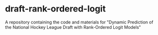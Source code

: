 # draft-rank-ordered-logit
A repository containing the code and materials for "Dynamic Prediction of the National Hockey League Draft with Rank-Ordered Logit Models"
